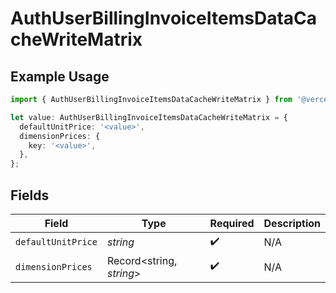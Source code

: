 # AuthUserBillingInvoiceItemsDataCacheWriteMatrix

## Example Usage

```typescript
import { AuthUserBillingInvoiceItemsDataCacheWriteMatrix } from '@vercel/client/models/components';

let value: AuthUserBillingInvoiceItemsDataCacheWriteMatrix = {
  defaultUnitPrice: '<value>',
  dimensionPrices: {
    key: '<value>',
  },
};
```

## Fields

| Field              | Type                     | Required           | Description |
| ------------------ | ------------------------ | ------------------ | ----------- |
| `defaultUnitPrice` | _string_                 | :heavy_check_mark: | N/A         |
| `dimensionPrices`  | Record<string, _string_> | :heavy_check_mark: | N/A         |
